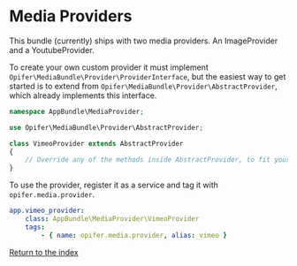 Media Providers
===============

This bundle (currently) ships with two media providers. An ImageProvider and a 
YoutubeProvider.

To create your own custom provider it must implement `Opifer\MediaBundle\Provider\ProviderInterface`,
but the easiest way to get started is to extend from `Opifer\MediaBundle\Provider\AbstractProvider`,
which already implements this interface.

```php
namespace AppBundle\MediaProvider;

use Opifer\MediaBundle\Provider\AbstractProvider;

class VimeoProvider extends AbstractProvider
{
    // Override any of the methods inside AbstractProvider, to fit your needs.
}
```

To use the provider, register it as a service and tag it with `opifer.media.provider`.

```yaml
app.vimeo_provider:
    class: AppBundle\MediaProvider\VimeoProvider
    tags:
        - { name: opifer.media.provider, alias: vimeo }
```

[Return to the index](../../README.md)
